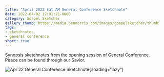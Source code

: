 ```yaml
---
title: "April 2022 Sat AM General Conference Sketchnote"
date: 2022-04-02 12:01:21-0600
category: Gospel Sketcher
gallery_thumb: https://media.bennorris.com/images/gospelsketcher/thumbs/apr-22-1-gen-conf.jpg
tags:
- sketchnotes
- general conference
short: true 
---
```


Synopsis sketchnotes from the opening session of General Conference. Peace can be found through our Savior.

![Apr 22 General Conference Sketchnote](https://media.bennorris.com/images/gospelsketcher/general-conference/apr-2022/apr-22-1-gen-conf.jpg){:loading=“lazy”}

